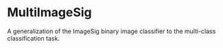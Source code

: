 # MultiImageSig
A generalization of the ImageSig binary image classifier to the multi-class classification task.
